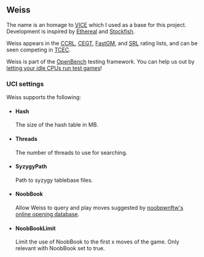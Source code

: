 ## Weiss
The name is an homage to [VICE](https://www.youtube.com/watch?v=bGAfaepBco4&list=PLZ1QII7yudbc-Ky058TEaOstZHVbT-2hg) which I used as a base for this project. Development is inspired by [Ethereal](https://github.com/AndyGrant/Ethereal) and [Stockfish](https://stockfishchess.org/). 

Weiss appears in the [CCRL](https://ccrl.chessdom.com/ccrl/404/cgi/compare_engines.cgi?family=Weiss), [CEGT](http://www.cegt.net/40_4_Ratinglist/40_4_single/rangliste.html), [FastGM](http://www.fastgm.de/60-0.60.html), and [SRL](http://rebel13.nl/download/speedy-rating-list.html) rating lists, and can be seen competing in [TCEC](https://tcec-chess.com).

Weiss is part of the [OpenBench](http://chess.grantnet.us/index/) testing framework. You can help us out by [letting your idle CPUs run test games](https://github.com/AndyGrant/OpenBench/)!

### UCI settings

Weiss supports the following:

* #### Hash
  The size of the hash table in MB.

* #### Threads
  The number of threads to use for searching.

* #### SyzygyPath
  Path to syzygy tablebase files.

* #### NoobBook
  Allow Weiss to query and play moves suggested by [noobpwnftw's online opening database](https://www.chessdb.cn/queryc_en/).
  
* #### NoobBookLimit
  Limit the use of NoobBook to the first x moves of the game. Only relevant with NoobBook set to true.

